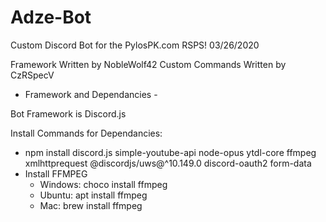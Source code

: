 # Adze-Bot

Custom Discord Bot for the PylosPK.com RSPS! 03/26/2020

Framework Written by NobleWolf42
Custom Commands Written by CzRSpecV

- Framework and Dependancies -

Bot Framework is Discord.js

Install Commands for Dependancies:
- npm install discord.js simple-youtube-api node-opus ytdl-core ffmpeg xmlhttprequest @discordjs/uws@^10.149.0 discord-oauth2 form-data
- Install FFMPEG
    - Windows: choco install ffmpeg
    - Ubuntu: apt install ffmpeg
    - Mac: brew install ffmpeg